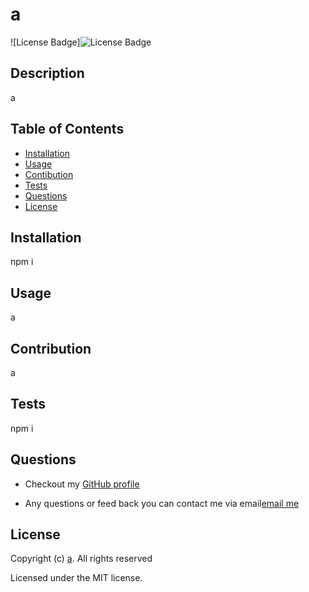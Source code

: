 
  # a
  ![License Badge]![License Badge](https://img.shields.io/github/license/a/undefined)
  ## Description 
  a
  ## Table of Contents
  * [Installation](#installation)
  * [Usage](#usage)
  * [Contibution](#contribution)
  * [Tests](#contribution)
  * [Questions](#questions)
  * [License](#license)

  ## Installation
  npm i

  ## Usage
  a

  ## Contribution
  a

  ## Tests
  npm i
  
  ## Questions
  * Checkout my [GitHub profile](https://github.com/a)

  * Any questions or feed back you can contact me via email[email me](mailto:a) 
  ## License
  Copyright (c) [a](https://github.com/a). All rights reserved

  Licensed under the MIT license.
  
  
